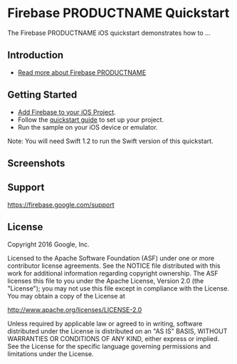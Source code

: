 Firebase PRODUCTNAME Quickstart
=============================

The Firebase PRODUCTNAME iOS quickstart demonstrates how to ...

Introduction
------------

- [Read more about Firebase PRODUCTNAME](https://firebase.google.com)

Getting Started
---------------

- [Add Firebase to your iOS Project](https://firebase.google.com/docs/ios/setup).
- Follow the [quickstart guide](https://firebase.google.com/docs) to set up your project.
- Run the sample on your iOS device or emulator.

Note: You will need Swift 1.2 to run the Swift version of this quickstart.

Screenshots
-----------

Support
-------

https://firebase.google.com/support

License
-------

Copyright 2016 Google, Inc.

Licensed to the Apache Software Foundation (ASF) under one or more contributor
license agreements.  See the NOTICE file distributed with this work for
additional information regarding copyright ownership.  The ASF licenses this
file to you under the Apache License, Version 2.0 (the "License"); you may not
use this file except in compliance with the License.  You may obtain a copy of
the License at

  http://www.apache.org/licenses/LICENSE-2.0

Unless required by applicable law or agreed to in writing, software
distributed under the License is distributed on an "AS IS" BASIS, WITHOUT
WARRANTIES OR CONDITIONS OF ANY KIND, either express or implied.  See the
License for the specific language governing permissions and limitations under
the License.
